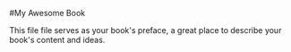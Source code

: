 #My Awesome Book

This file file serves as your book's preface, a great place to describe your book's content and ideas.

